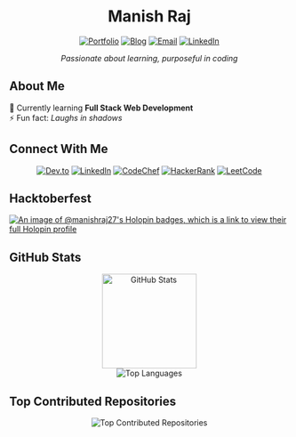 <div align="center">
  
# Manish Raj

[![Portfolio](https://img.shields.io/badge/Portfolio-manishraj.netlify.app-blue?style=flat&logo=google-chrome)](https://manishraj.netlify.app/)
[![Blog](https://img.shields.io/badge/Blog-dev.to/manishraj27-black?style=flat&logo=dev.to)](https://dev.to/manishraj27)
[![Email](https://img.shields.io/badge/Email-manish__raj@outlook.com-red?style=flat&logo=gmail)](mailto:manish__raj@outlook.com)
[![LinkedIn](https://img.shields.io/badge/LinkedIn-manishraj27-blue?style=flat&logo=linkedin)](https://linkedin.com/in/manishraj27)

_Passionate about learning, purposeful in coding_

</div>

## About Me

🌱 Currently learning **Full Stack Web Development**  
⚡ Fun fact: _Laughs in shadows_

## Connect With Me

<div align="center">

[![Dev.to](https://img.shields.io/badge/dev.to-manishraj27-black?style=for-the-badge&logo=dev.to)](https://dev.to/manishraj27)
[![LinkedIn](https://img.shields.io/badge/LinkedIn-manishraj27-blue?style=for-the-badge&logo=linkedin)](https://linkedin.com/in/manishraj27)
[![CodeChef](https://img.shields.io/badge/CodeChef-manish__raj27-brown?style=for-the-badge&logo=codechef)](https://www.codechef.com/users/manish_raj27)
[![HackerRank](https://img.shields.io/badge/HackerRank-manish__raj27-green?style=for-the-badge&logo=hackerrank)](https://www.hackerrank.com/manish_raj27)
[![LeetCode](https://img.shields.io/badge/LeetCode-manish__raj27-orange?style=for-the-badge&logo=leetcode)](https://www.leetcode.com/manish_raj27)

</div>

## Hacktoberfest

[![An image of @manishraj27's Holopin badges, which is a link to view their full Holopin profile](https://holopin.me/manishraj27)](https://holopin.io/@manishraj27)

## GitHub Stats

<div align="center">
  <img src="https://github-readme-stats.vercel.app/api?username=manishraj27&theme=tokyonight&hide_border=true&include_all_commits=false&count_private=false" alt="GitHub Stats" height="170" />
</div>
<div align="center">
  <img src="https://github-readme-stats.vercel.app/api/top-langs/?username=manishraj27&theme=tokyonight&hide_border=true&include_all_commits=false&count_private=false&layout=compact" alt="Top Languages" />
</div>

## Top Contributed Repositories

<div align="center">
  <img src="https://github-contributor-stats.vercel.app/api?username=manishraj27&limit=5&theme=tokyonight&combine_all_yearly_contributions=true" alt="Top Contributed Repositories" />
</div>


